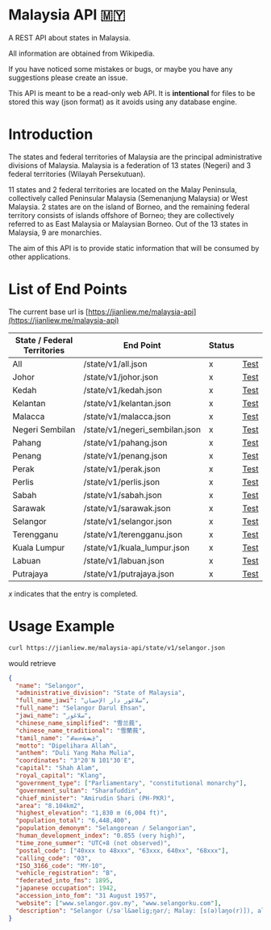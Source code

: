 # Malaysia API 🇲🇾

A REST API about states in Malaysia.

All information are obtained from Wikipedia.

If you have noticed some mistakes or bugs, or maybe you have any suggestions please create an issue.

This API is meant to be a read-only web API. It is **intentional** for files to be stored this way (json format) as it avoids using any database engine.

# Introduction

The states and federal territories of Malaysia are the principal administrative divisions of Malaysia. Malaysia is a federation of 13 states (Negeri) and 3 federal territories (Wilayah Persekutuan).

11 states and 2 federal territories are located on the Malay Peninsula, collectively called Peninsular Malaysia (Semenanjung Malaysia) or West Malaysia. 2 states are on the island of Borneo, and the remaining federal territory consists of islands offshore of Borneo; they are collectively referred to as East Malaysia or Malaysian Borneo. Out of the 13 states in Malaysia, 9 are monarchies.

The aim of this API is to provide static information that will be consumed by other applications.

# List of End Points

The current base url is [https://jianliew.me/malaysia-api](https://jianliew.me/malaysia-api)

| State / Federal Territories | End Point                      | Status |                                                                        |
| --------------------------- | ------------------------------ | ------ | ---------------------------------------------------------------------- |
| All                         | /state/v1/all.json             | x      | [Test](https://jianliew.me/malaysia-api/state/v1/all.json)             |
| Johor                       | /state/v1/johor.json           | x      | [Test](https://jianliew.me/malaysia-api/state/v1/johor.json)           |
| Kedah                       | /state/v1/kedah.json           | x      | [Test](https://jianliew.me/malaysia-api/state/v1/kedah.json)           |
| Kelantan                    | /state/v1/kelantan.json        | x      | [Test](https://jianliew.me/malaysia-api/state/v1/kelantan.json)        |
| Malacca                     | /state/v1/malacca.json         | x      | [Test](https://jianliew.me/malaysia-api/state/v1/malacca.json)         |
| Negeri Sembilan             | /state/v1/negeri_sembilan.json | x      | [Test](https://jianliew.me/malaysia-api/state/v1/negeri_sembilan.json) |
| Pahang                      | /state/v1/pahang.json          | x      | [Test](https://jianliew.me/malaysia-api/state/v1/pahang.json)          |
| Penang                      | /state/v1/penang.json          | x      | [Test](https://jianliew.me/malaysia-api/state/v1/penang.json)          |
| Perak                       | /state/v1/perak.json           | x      | [Test](https://jianliew.me/malaysia-api/state/v1/perak.json)           |
| Perlis                      | /state/v1/perlis.json          | x      | [Test](https://jianliew.me/malaysia-api/state/v1/perlis.json)          |
| Sabah                       | /state/v1/sabah.json           | x      | [Test](https://jianliew.me/malaysia-api/state/v1/sabah.json)           |
| Sarawak                     | /state/v1/sarawak.json         | x      | [Test](https://jianliew.me/malaysia-api/state/v1/sarawak.json)         |
| Selangor                    | /state/v1/selangor.json        | x      | [Test](https://jianliew.me/malaysia-api/state/v1/selangor.json)        |
| Terengganu                  | /state/v1/terengganu.json      | x      | [Test](https://jianliew.me/malaysia-api/state/v1/kelantan.json)        |
| Kuala Lumpur                | /state/v1/kuala_lumpur.json    | x      | [Test](https://jianliew.me/malaysia-api/state/v1/kuala_lumpur.json)    |
| Labuan                      | /state/v1/labuan.json          | x      | [Test](https://jianliew.me/malaysia-api/state/v1/labuan.json)          |
| Putrajaya                   | /state/v1/putrajaya.json       | x      | [Test](https://jianliew.me/malaysia-api/state/v1/putrajaya.json)       |

_x_ indicates that the entry is completed.

# Usage Example

```bash
curl https://jianliew.me/malaysia-api/state/v1/selangor.json
```

would retrieve

```json
{
  "name": "Selangor",
  "administrative_division": "State of Malaysia",
  "full_name_jawi": "سلاڠور دار الإحسان",
  "full_name": "Selangor Darul Ehsan",
  "jawi_name": "سلاڠور",
  "chinese_name_simplified": "雪兰莪",
  "chinese_name_traditional": "雪蘭莪",
  "tamil_name": "சிலாங்கூர்",
  "motto": "Dipelihara Allah",
  "anthem": "Duli Yang Maha Mulia",
  "coordinates": "3°20′N 101°30′E",
  "capital": "Shah Alam",
  "royal_capital": "Klang",
  "government_type": ["Parliamentary", "constitutional monarchy"],
  "government_sultan": "Sharafuddin",
  "chief_minister": "Amirudin Shari (PH-PKR)",
  "area": "8.104km2",
  "highest_elevation": "1,830 m (6,004 ft)",
  "population_total": "6,448,400",
  "population_demonym": "Selangorean / Selangorian",
  "human_development_index": "0.855 (very high)",
  "time_zone_summer": "UTC+8 (not observed)",
  "postal_code": ["40xxx to 48xxx", "63xxx, 640xx", "68xxx"],
  "calling_code": "03",
  "ISO_3166_code": "MY-10",
  "vehicle_registration": "B",
  "federated_into_fms": 1895,
  "japanese occupation": 1942,
  "accession_into_fom": "31 August 1957",
  "website": ["www.selangor.gov.my", "www.selangorku.com"],
  "description": "Selangor (/səˈl&aelig;ŋər/; Malay: [s(ə)laŋo(r)]), also known by its Arabic honorific Darul Ehsan, or &quot;Abode of Sincerity&quot;, is one of the 13 states of Malaysia. It is on the west coast of Peninsular Malaysia and is bordered by Perak to the north, Pahang to the east, Negeri Sembilan to the south and the Strait of Malacca to the west. Selangor surrounds the federal territories of Kuala Lumpur and Putrajaya, both of which were previously part of it. The state capital of Selangor is Shah Alam and its royal capital is Klang. Petaling Jaya and Subang Jaya received city status in 2006 and 2019, respectively. Selangor is one of four Malaysian states that contain more than one city with official city status; the others are Sarawak, Johor, and Penang. The state of Selangor has the largest economy in Malaysia in terms of gross domestic product (GDP), with RM 239.968 billion (roughly US$55.5 billion) in 2015, comprising 22.6% of the country's GDP. It is the most developed state in Malaysia; it has good infrastructure such as highways and transport, and has the largest population in Malaysia, a high standard of living and the lowest poverty rate in the country."
}
```

